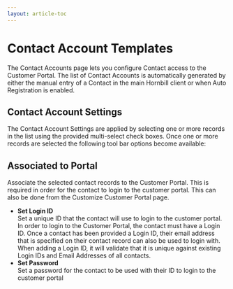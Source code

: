```yaml
---
layout: article-toc
---
```

# Contact Account Templates
The Contact Accounts page lets you configure Contact access to the Customer Portal. The list of Contact Accounts is automatically generated by either the manual entry of a Contact in the main Hornbill client or when Auto Registration is enabled.

## Contact Account Settings
The Contact Account Settings are applied by selecting one or more records in the list using the provided multi-select check boxes. Once one or more records are selected the following tool bar options become available:

## Associated to Portal
Associate the selected contact records to the Customer Portal. This is required in order for the contact to login to the customer portal. This can also be done from the Customize Customer Portal page.

* **Set Login ID**<br>Set a unique ID that the contact will use to login to the customer portal. In order to login to the Customer Portal, the contact must have a Login ID. Once a contact has been provided a Login ID, their email address that is specified on their contact record can also be used to login with. When adding a Login ID, it will validate that it is unique against existing Login IDs and Email Addresses of all contacts.
* **Set Password**<br>Set a password for the contact to be used with their ID to login to the customer portal